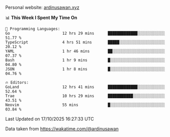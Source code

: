 Personal website: [ardinusawan.xyz](https://ardinusawan.xyz)

<!--START_SECTION:waka-->
📊 **This Week I Spent My Time On** 

```text
💬 Programming Languages: 
Go                       12 hrs 29 mins      █████████████░░░░░░░░░░░░   51.77 % 
TypeScript               4 hrs 51 mins       █████░░░░░░░░░░░░░░░░░░░░   20.12 % 
YAML                     1 hr 46 mins        ██░░░░░░░░░░░░░░░░░░░░░░░   07.37 % 
Bash                     1 hr 9 mins         █░░░░░░░░░░░░░░░░░░░░░░░░   04.80 % 
JSON                     1 hr 8 mins         █░░░░░░░░░░░░░░░░░░░░░░░░   04.76 % 

🔥 Editors: 
GoLand                   12 hrs 41 mins      █████████████░░░░░░░░░░░░   52.64 % 
Trae                     10 hrs 29 mins      ███████████░░░░░░░░░░░░░░   43.51 % 
Neovim                   55 mins             █░░░░░░░░░░░░░░░░░░░░░░░░   03.84 % 
```


 Last Updated on 17/10/2025 16:27:33 UTC
<!--END_SECTION:waka-->
Data taken from https://wakatime.com/@ardinusawan
